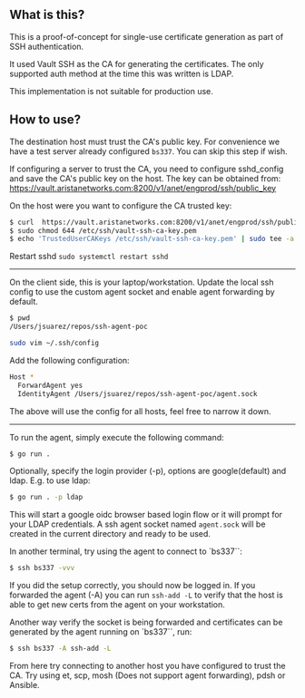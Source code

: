 ## What is this?

This is a proof-of-concept for single-use certificate generation as part of SSH
authentication.

It used Vault SSH as the CA for generating the certificates. The only supported
auth method at the time this was written is LDAP.

This implementation is not suitable for production use.

## How to use?

The destination host must trust the CA's public key. For convenience we have a test server already configured `bs337`.
You can skip this step if wish.

If configuring a server to trust the CA, you need to configure sshd_config and save the CA's public key on the host.
The key can be obtained from: https://vault.aristanetworks.com:8200/v1/anet/engprod/ssh/public_key

On the host were you want to configure the CA trusted key:
```bash
$ curl  https://vault.aristanetworks.com:8200/v1/anet/engprod/ssh/public_key -o /etc/ssh/vault-ssh-ca-key.pem
$ sudo chmod 644 /etc/ssh/vault-ssh-ca-key.pem
$ echo 'TrustedUserCAKeys /etc/ssh/vault-ssh-ca-key.pem' | sudo tee -a /etc/ssh/sshd_config
```

Restart sshd `sudo systemctl restart sshd`

------------------------------------------

On the client side, this is your laptop/workstation. Update the local ssh config to use the custom agent socket and enable
agent forwarding by default.

```bash
$ pwd
/Users/jsuarez/repos/ssh-agent-poc

sudo vim ~/.ssh/config
```

Add the following configuration:

```bash
Host *
  ForwardAgent yes
  IdentityAgent /Users/jsuarez/repos/ssh-agent-poc/agent.sock
```

The above will use the config for all hosts, feel free to narrow it down.

------------------------------------------

To run the agent, simply execute the following command:

```bash
$ go run .
```

Optionally, specify the login provider (-p), options are google(default) and ldap. E.g. to use ldap:

```bash
$ go run . -p ldap
```

This will start a google oidc browser based login flow or it will prompt for your LDAP credentials.
A ssh agent socket named `agent.sock` will be created in the current directory and ready to be used.

In another terminal, try using the agent to connect to `bs337``:

```bash
$ ssh bs337 -vvv
```

If you did the setup correctly, you should now be logged in. If you forwarded the agent (-A) you can run `ssh-add -L` to
verify that the host is able to get new certs from the agent on your workstation.

Another way verify the socket is being forwarded and certificates can be generated by the agent running on `bs337``, run:

```bash
$ ssh bs337 -A ssh-add -L
```

From here try connecting to another host you have configured to trust the CA.
Try using et, scp, mosh (Does not support agent forwarding), pdsh or Ansible.
